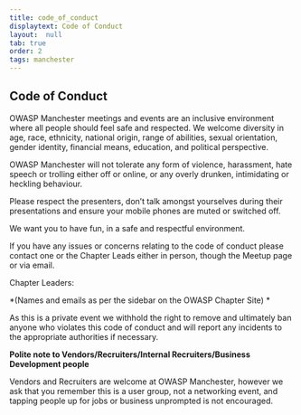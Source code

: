 ```yaml
---
title: code_of_conduct
displaytext: Code of Conduct
layout:  null
tab: true
order: 2
tags: manchester
---
```


## Code of Conduct

OWASP Manchester meetings and events are an inclusive environment where
all people should feel safe and respected. We welcome diversity in age,
race, ethnicity, national origin, range of abilities, sexual
orientation, gender identity, financial means, education, and political
perspective.

OWASP Manchester will not tolerate any form of violence, harassment,
hate speech or trolling either off or online, or any overly drunken,
intimidating or heckling behaviour.

Please respect the presenters, don’t talk amongst yourselves during
their presentations and ensure your mobile phones are muted or switched
off.

We want you to have fun, in a safe and respectful environment.

If you have any issues or concerns relating to the code of conduct
please contact one or the Chapter Leads either in person, though the
Meetup page or via email.

Chapter Leaders:

*(Names and emails as per the sidebar on the OWASP Chapter Site)
*

As this is a private event we withhold the right to remove and
ultimately ban anyone who violates this code of conduct and will report
any incidents to the appropriate authorities if necessary.

**Polite note to Vendors/Recruiters/Internal Recruiters/Business
Development people**

Vendors and Recruiters are welcome at OWASP Manchester, however we ask
that you remember this is a user group, not a networking event, and
tapping people up for jobs or business unprompted is not encouraged.